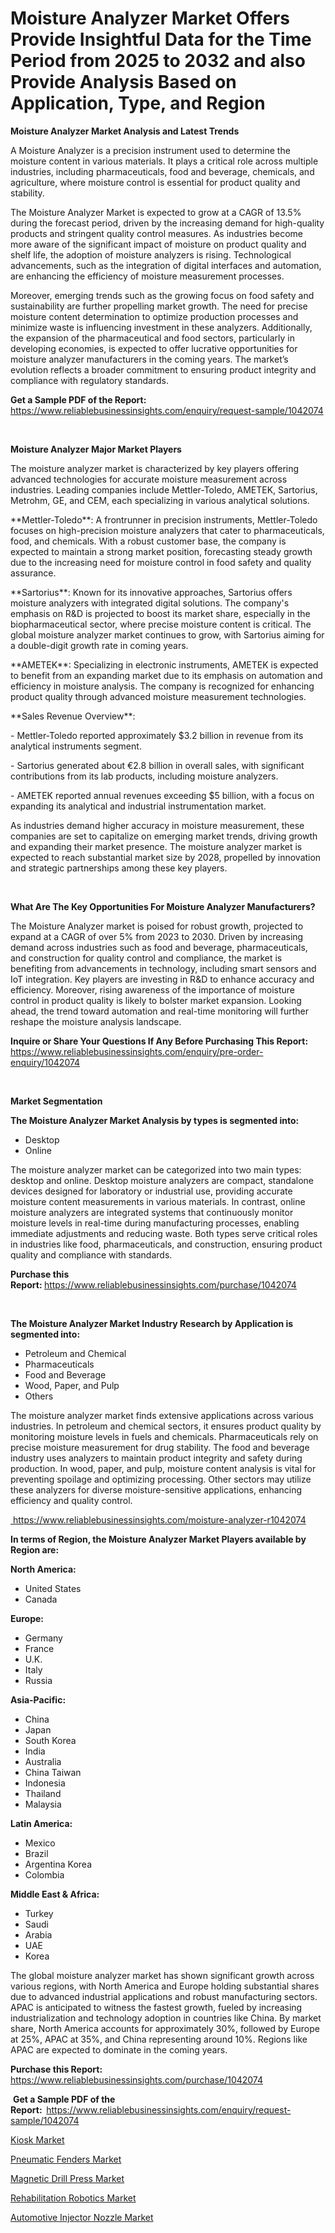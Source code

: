 <p><h1>Moisture Analyzer Market Offers Provide Insightful Data for the Time Period from 2025 to 2032 and also Provide Analysis Based on Application, Type, and Region</h1></p><p><strong>Moisture Analyzer Market Analysis and Latest Trends</strong></p>
<p><p>A Moisture Analyzer is a precision instrument used to determine the moisture content in various materials. It plays a critical role across multiple industries, including pharmaceuticals, food and beverage, chemicals, and agriculture, where moisture control is essential for product quality and stability.</p><p>The Moisture Analyzer Market is expected to grow at a CAGR of 13.5% during the forecast period, driven by the increasing demand for high-quality products and stringent quality control measures. As industries become more aware of the significant impact of moisture on product quality and shelf life, the adoption of moisture analyzers is rising. Technological advancements, such as the integration of digital interfaces and automation, are enhancing the efficiency of moisture measurement processes.</p><p>Moreover, emerging trends such as the growing focus on food safety and sustainability are further propelling market growth. The need for precise moisture content determination to optimize production processes and minimize waste is influencing investment in these analyzers. Additionally, the expansion of the pharmaceutical and food sectors, particularly in developing economies, is expected to offer lucrative opportunities for moisture analyzer manufacturers in the coming years. The market’s evolution reflects a broader commitment to ensuring product integrity and compliance with regulatory standards.</p></p>
<p><strong>Get a Sample PDF of the Report:&nbsp;</strong> <a href="https://www.reliablebusinessinsights.com/enquiry/request-sample/1042074?utm_campaign=75&utm_medium=2&utm_source=Github&utm_content=ia&utm_term=18022025&utm_id=moisture-analyzer">https://www.reliablebusinessinsights.com/enquiry/request-sample/1042074</a></p>
<p>&nbsp;</p>
<p><strong>Moisture Analyzer Major Market Players</strong></p>
<p><p>The moisture analyzer market is characterized by key players offering advanced technologies for accurate moisture measurement across industries. Leading companies include Mettler-Toledo, AMETEK, Sartorius, Metrohm, GE, and CEM, each specializing in various analytical solutions.</p><p>**Mettler-Toledo**: A frontrunner in precision instruments, Mettler-Toledo focuses on high-precision moisture analyzers that cater to pharmaceuticals, food, and chemicals. With a robust customer base, the company is expected to maintain a strong market position, forecasting steady growth due to the increasing need for moisture control in food safety and quality assurance.</p><p>**Sartorius**: Known for its innovative approaches, Sartorius offers moisture analyzers with integrated digital solutions. The company's emphasis on R&D is projected to boost its market share, especially in the biopharmaceutical sector, where precise moisture content is critical. The global moisture analyzer market continues to grow, with Sartorius aiming for a double-digit growth rate in coming years.</p><p>**AMETEK**: Specializing in electronic instruments, AMETEK is expected to benefit from an expanding market due to its emphasis on automation and efficiency in moisture analysis. The company is recognized for enhancing product quality through advanced moisture measurement technologies.</p><p>**Sales Revenue Overview**: </p><p>- Mettler-Toledo reported approximately $3.2 billion in revenue from its analytical instruments segment.</p><p>- Sartorius generated about €2.8 billion in overall sales, with significant contributions from its lab products, including moisture analyzers.</p><p>- AMETEK reported annual revenues exceeding $5 billion, with a focus on expanding its analytical and industrial instrumentation market.</p><p>As industries demand higher accuracy in moisture measurement, these companies are set to capitalize on emerging market trends, driving growth and expanding their market presence. The moisture analyzer market is expected to reach substantial market size by 2028, propelled by innovation and strategic partnerships among these key players.</p></p>
<p>&nbsp;</p>
<p><strong>What Are The Key Opportunities For Moisture Analyzer Manufacturers?</strong></p>
<p><p>The Moisture Analyzer market is poised for robust growth, projected to expand at a CAGR of over 5% from 2023 to 2030. Driven by increasing demand across industries such as food and beverage, pharmaceuticals, and construction for quality control and compliance, the market is benefiting from advancements in technology, including smart sensors and IoT integration. Key players are investing in R&D to enhance accuracy and efficiency. Moreover, rising awareness of the importance of moisture control in product quality is likely to bolster market expansion. Looking ahead, the trend toward automation and real-time monitoring will further reshape the moisture analysis landscape.</p></p>
<p><strong>Inquire or Share Your Questions If Any Before Purchasing This Report:</strong> <a href="https://www.reliablebusinessinsights.com/enquiry/pre-order-enquiry/1042074?utm_campaign=75&utm_medium=2&utm_source=Github&utm_content=ia&utm_term=18022025&utm_id=moisture-analyzer">https://www.reliablebusinessinsights.com/enquiry/pre-order-enquiry/1042074</a></p>
<p>&nbsp;</p>
<p><strong>Market Segmentation</strong></p>
<p><strong>The Moisture Analyzer Market Analysis by types is segmented into:</strong></p>
<p><ul><li>Desktop</li><li>Online</li></ul></p>
<p><p>The moisture analyzer market can be categorized into two main types: desktop and online. Desktop moisture analyzers are compact, standalone devices designed for laboratory or industrial use, providing accurate moisture content measurements in various materials. In contrast, online moisture analyzers are integrated systems that continuously monitor moisture levels in real-time during manufacturing processes, enabling immediate adjustments and reducing waste. Both types serve critical roles in industries like food, pharmaceuticals, and construction, ensuring product quality and compliance with standards.</p></p>
<p><strong>Purchase this Report:&nbsp;</strong><a href="https://www.reliablebusinessinsights.com/purchase/1042074?utm_campaign=75&utm_medium=2&utm_source=Github&utm_content=ia&utm_term=18022025&utm_id=moisture-analyzer">https://www.reliablebusinessinsights.com/purchase/1042074</a></p>
<p>&nbsp;</p>
<p><strong>The Moisture Analyzer Market Industry Research by Application is segmented into:</strong></p>
<p><ul><li>Petroleum and Chemical</li><li>Pharmaceuticals</li><li>Food and Beverage</li><li>Wood, Paper, and Pulp</li><li>Others</li></ul></p>
<p><p>The moisture analyzer market finds extensive applications across various industries. In petroleum and chemical sectors, it ensures product quality by monitoring moisture levels in fuels and chemicals. Pharmaceuticals rely on precise moisture measurement for drug stability. The food and beverage industry uses analyzers to maintain product integrity and safety during production. In wood, paper, and pulp, moisture content analysis is vital for preventing spoilage and optimizing processing. Other sectors may utilize these analyzers for diverse moisture-sensitive applications, enhancing efficiency and quality control.</p></p>
<p><a href="https://www.reliablebusinessinsights.com/moisture-analyzer-r1042074?utm_campaign=75&utm_medium=2&utm_source=Github&utm_content=ia&utm_term=18022025&utm_id=moisture-analyzer">&nbsp;https://www.reliablebusinessinsights.com/moisture-analyzer-r1042074</a></p>
<p><strong>In terms of Region, the Moisture Analyzer Market Players available by Region are:</strong></p>
<p>
    <p> <strong> North America: </strong>
        <ul>
            <li>United States</li>
            <li>Canada</li>
        </ul>
        </p> 
    <p> <strong> Europe: </strong>
        <ul>
            <li>Germany</li>
            <li>France</li>
            <li>U.K.</li>
            <li>Italy</li>
            <li>Russia</li>
        </ul>
        </p> 
    <p> <strong> Asia-Pacific: </strong>
        <ul>
            <li>China</li>
            <li>Japan</li>
            <li>South Korea</li>
            <li>India</li>
            <li>Australia</li>
            <li>China Taiwan</li>
            <li>Indonesia</li>
            <li>Thailand</li>
            <li>Malaysia</li>
        </ul>
        </p> 
    <p> <strong> Latin America: </strong>
        <ul>
            <li>Mexico</li>
            <li>Brazil</li>
            <li>Argentina Korea</li>
            <li>Colombia</li>
        </ul>
        </p> 
    <p> <strong> Middle East & Africa: </strong>
        <ul>
            <li>Turkey</li>
            <li>Saudi</li>
            <li>Arabia</li>
            <li>UAE</li>
            <li>Korea</li>
        </ul>
    </p>
    </p>
<p><p>The global moisture analyzer market has shown significant growth across various regions, with North America and Europe holding substantial shares due to advanced industrial applications and robust manufacturing sectors. APAC is anticipated to witness the fastest growth, fueled by increasing industrialization and technology adoption in countries like China. By market share, North America accounts for approximately 30%, followed by Europe at 25%, APAC at 35%, and China representing around 10%. Regions like APAC are expected to dominate in the coming years.</p></p>
<p><strong>Purchase this Report: </strong><a href="https://www.reliablebusinessinsights.com/purchase/1042074?utm_campaign=75&utm_medium=2&utm_source=Github&utm_content=ia&utm_term=18022025&utm_id=moisture-analyzer">https://www.reliablebusinessinsights.com/purchase/1042074</a></p>
<p>&nbsp;<strong>Get a Sample PDF of the Report:&nbsp;&nbsp;</strong><a href="https://www.reliablebusinessinsights.com/enquiry/request-sample/1042074?utm_campaign=75&utm_medium=2&utm_source=Github&utm_content=ia&utm_term=18022025&utm_id=moisture-analyzer">https://www.reliablebusinessinsights.com/enquiry/request-sample/1042074</a></p>
<p><strong></strong></p>
<p><p><a href="https://github.com/viipposahko25/Market-Research-Report-List-1/blob/main/kiosk-market.md?utm_campaign=75&utm_medium=2&utm_source=Github&utm_content=ia&utm_term=18022025&utm_id=moisture-analyzer">Kiosk Market</a></p><p><a href="https://github.com/salodipura00/Market-Research-Report-List-1/blob/main/pneumatic-fenders-market.md?utm_campaign=75&utm_medium=2&utm_source=Github&utm_content=ia&utm_term=18022025&utm_id=moisture-analyzer">Pneumatic Fenders Market</a></p><p><a href="https://github.com/saeiddaemo/Market-Research-Report-List-1/blob/main/magnetic-drill-press-market.md?utm_campaign=75&utm_medium=2&utm_source=Github&utm_content=ia&utm_term=18022025&utm_id=moisture-analyzer">Magnetic Drill Press Market</a></p><p><a href="https://github.com/supicweg/Market-Research-Report-List-1/blob/main/rehabilitation-robotics-market.md?utm_campaign=75&utm_medium=2&utm_source=Github&utm_content=ia&utm_term=18022025&utm_id=moisture-analyzer">Rehabilitation Robotics Market</a></p><p><a href="https://github.com/shopovdjondo/Market-Research-Report-List-1/blob/main/automotive-injector-nozzle-market.md?utm_campaign=75&utm_medium=2&utm_source=Github&utm_content=ia&utm_term=18022025&utm_id=moisture-analyzer">Automotive Injector Nozzle Market</a></p></p>